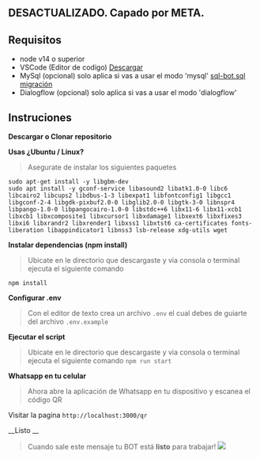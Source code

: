 ## DESACTUALIZADO. Capado por META. 

## Requisitos
- node v14 o superior
- VSCode (Editor de codigo) [Descargar](https://code.visualstudio.com/download)
- MySql (opcional) solo aplica si vas a usar el modo 'mysql'  [sql-bot.sql migración](https://github.com/leifermendez/bot-whatsapp/blob/main/sql-bot.sql)
- Dialogflow (opcional) solo aplica si vas a usar el modo 'dialogflow'


## Instruciones
__Descargar o Clonar repositorio__

__Usas ¿Ubuntu / Linux?__
> Asegurate de instalar los siguientes paquetes
```
sudo apt-get install -y libgbm-dev
sudo apt install -y gconf-service libasound2 libatk1.0-0 libc6 libcairo2 libcups2 libdbus-1-3 libexpat1 libfontconfig1 libgcc1 libgconf-2-4 libgdk-pixbuf2.0-0 libglib2.0-0 libgtk-3-0 libnspr4 libpango-1.0-0 libpangocairo-1.0-0 libstdc++6 libx11-6 libx11-xcb1 libxcb1 libxcomposite1 libxcursor1 libxdamage1 libxext6 libxfixes3 libxi6 libxrandr2 libxrender1 libxss1 libxtst6 ca-certificates fonts-liberation libappindicator1 libnss3 lsb-release xdg-utils wget
```

__Instalar dependencias (npm install)__
> Ubicate en le directorio que descargaste y via consola o terminal ejecuta el siguiente comando

`npm install` 



__Configurar .env__
> Con el editor de texto crea un archivo `.env` el cual debes de guiarte del archivo `.env.example`



__Ejecutar el script__
> Ubicate en le directorio que descargaste y via consola o terminal ejecuta el siguiente comando
`npm run start`



__Whatsapp en tu celular__
> Ahora abre la aplicación de Whatsapp en tu dispositivo y escanea el código QR

Visitar la pagina 
`http://localhost:3000/qr` 



__Listo __
> Cuando sale este mensaje tu BOT está __listo__ para trabajar!
![](https://i.imgur.com/eoJ4Ruk.png)

